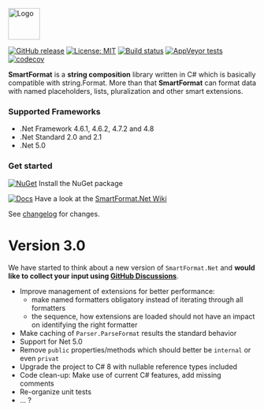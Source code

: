 <img src="https://raw.githubusercontent.com/scottrippey/SmartFormat.NET/main/SmartFormat_64x64.png" width="64" alt="Logo">

[![GitHub release](https://img.shields.io/github/release/axuno/smartformat.net.svg)](https://github.com/axuno/SmartFormat.Net/releases/latest)
[![License: MIT](https://img.shields.io/badge/License-MIT-brightgreen.svg)](https://github.com/axuno/SmartFormat.Net/blob/main/License.txt)
[![Build status](https://ci.appveyor.com/api/projects/status/g27r62fm9c7e0ctv?svg=true)](https://ci.appveyor.com/project/axuno/smartformat)
[![AppVeyor tests](https://img.shields.io/appveyor/tests/axuno/SmartFormat.svg)](https://ci.appveyor.com/project/axuno/SmartFormat/branch/main/tests)
[![codecov](https://codecov.io/gh/axuno/SmartFormat/branch/main/graph/badge.svg)](https://codecov.io/gh/axuno/SmartFormat)

**SmartFormat** is a **string composition** library written in C# which is basically compatible with string.Format. More than that **SmartFormat** can format data with named placeholders, lists, pluralization and other smart extensions.

### Supported Frameworks
* .Net Framework 4.6.1, 4.6.2, 4.7.2 and 4.8
* .Net Standard 2.0 and 2.1
* .Net 5.0

### Get started
[![NuGet](https://img.shields.io/nuget/v/SmartFormat.Net.svg)](https://www.nuget.org/packages/SmartFormat.Net/) Install the NuGet package

[![Docs](https://img.shields.io/badge/docs-up%20to%20date-brightgreen.svg)](https://github.com/axuno/SmartFormat.Net/wiki)
Have a look at the [SmartFormat.Net Wiki](https://github.com/axuno/SmartFormat.Net/wiki)

See [changelog](CHANGES.md) for changes.

# Version 3.0
We have started to think about a new version of ```SmartFormat.Net``` and **would like to collect your input using [GitHub Discussions](https://github.com/axuno/SmartFormat/discussions/139)**.

* Improve management of extensions for better performance:
  * make named formatters obligatory instead of iterating through all formatters
  * the sequence, how extensions are loaded should not have an impact on identifying the right formatter
* Make caching of ```Parser.ParseFormat``` results the standard behavior
* Support for Net 5.0
* Remove ```public``` properties/methods which should better be ```internal``` or even ```privat```
* Upgrade the project to C# 8 with nullable reference types included
* Code clean-up: Make use of current C# features, add missing comments
* Re-organize unit tests
* ... ?
